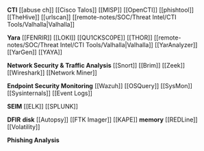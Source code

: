 **CTI**
[[abuse ch]]
[[Cisco Talos]]
[[MISP]]
[[OpenCTI]]
[[phishtool]]
[[TheHive]]
[[urlscan]]
[[remote-notes/SOC/Threat Intel/CTI Tools/Valhalla|Valhalla]]

**Yara**
[[FENRIR]]
[[LOKI]]
[[QU1CKSC0PE]]
[[THOR]]
[[remote-notes/SOC/Threat Intel/CTI Tools/Valhalla|Valhalla]]
[[YarAnalyzer]]
[[YarGen]]
[[YAYA]]

**Network Security & Traffic Analysis**
[[Snort]]
[[Brim]]
[[Zeek]]
[[Wireshark]]
[[Network Miner]]

**Endpoint Security Monitoring**
[[Wazuh]]
[[OSQuery]]
[[SysMon]]
[[Sysinternals]]
[[Event Logs]]

**SEIM**
[[ELK]]
[[SPLUNK]]

**DFIR**
**disk**
[[Autopsy]]
[[FTK Imager]]
[[KAPE]]
**memory**
[[REDLine]]
[[Volatility]]

**Phishing Analysis**

